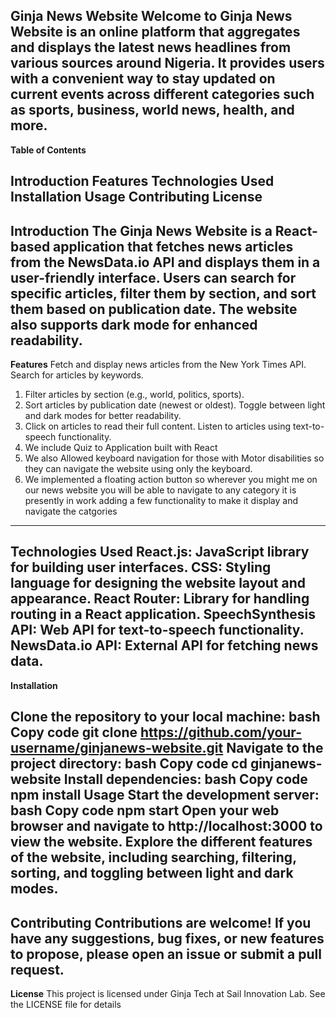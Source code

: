**Ginja News Website**
Welcome to Ginja News Website is an online platform that aggregates and displays the latest news headlines from various sources around Nigeria. It provides users with a convenient way to stay updated on current events across different categories such as sports, business, world news, health, and more.
----------------------------------------------------------------------------------------------------------------------------------------------------------------
**Table of Contents**

Introduction
Features
Technologies Used
Installation
Usage
Contributing
License
---------------------------------------------------------------------------------------------------------------------------------------------------------------
**Introduction**
The Ginja News Website is a React-based application that fetches news articles from the NewsData.io API and displays them in a user-friendly interface. Users can search for specific articles, filter them by section, and sort them based on publication date. The website also supports dark mode for enhanced readability.
----------------------------------------------------------------------------------------------------------------------------------------------------------------
**Features**
Fetch and display news articles from the New York Times API.
Search for articles by keywords.
1. Filter articles by section (e.g., world, politics, sports).
2. Sort articles by publication date (newest or oldest).
Toggle between light and dark modes for better readability.
3. Click on articles to read their full content.
Listen to articles using text-to-speech functionality.
4. We include Quiz to Application built with React 
5. We also Allowed keyboard navigation for those with Motor disabilities so they can navigate the website using only the keyboard.
6. We implemented a floating action button so wherever you might me on our news website you will be able to navigate to any category it is presently in work adding a few functionality to make it display and navigate the catgories 
----------------------------------------------------------------------------------------------------------------------------------------------------------------

**Technologies Used**
React.js: JavaScript library for building user interfaces.
CSS: Styling language for designing the website layout and appearance.
React Router: Library for handling routing in a React application.
SpeechSynthesis API: Web API for text-to-speech functionality.
NewsData.io API: External API for fetching news data.
----------------------------------------------------------------------------------------------------------------------------------------------------------------
**Installation**

Clone the repository to your local machine:
bash
Copy code
git clone https://github.com/your-username/ginjanews-website.git
Navigate to the project directory:
bash
Copy code
cd ginjanews-website
Install dependencies:
bash
Copy code
npm install
Usage
Start the development server:
bash
Copy code
npm start
Open your web browser and navigate to http://localhost:3000 to view the website.
Explore the different features of the website, including searching, filtering, sorting, and toggling between light and dark modes.
----------------------------------------------------------------------------------------------------------------------------------------------------------------
**Contributing**
Contributions are welcome! If you have any suggestions, bug fixes, or new features to propose, please open an issue or submit a pull request.
----------------------------------------------------------------------------------------------------------------------------------------------------------------
**License**
This project is licensed under Ginja Tech at Sail Innovation Lab. See the LICENSE file for details